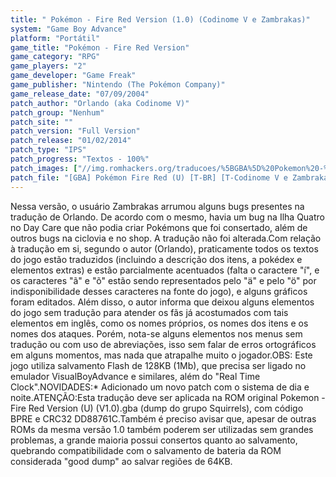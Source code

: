 ```yaml
---
title: " Pokémon - Fire Red Version (1.0) (Codinome V e Zambrakas)"
system: "Game Boy Advance"
platform: "Portátil"
game_title: "Pokémon - Fire Red Version"
game_category: "RPG"
game_players: "2"
game_developer: "Game Freak"
game_publisher: "Nintendo (The Pokémon Company)"
game_release_date: "07/09/2004"
patch_author: "Orlando (aka Codinome V)"
patch_group: "Nenhum"
patch_site: ""
patch_version: "Full Version"
patch_release: "01/02/2014"
patch_type: "IPS"
patch_progress: "Textos - 100%"
patch_images: ["//img.romhackers.org/traducoes/%5BGBA%5D%20Pokemon%20-%20Fire%20Red%20Version%20-%20Codinome%20V%20-%201.png","//img.romhackers.org/traducoes/%5BGBA%5D%20Pokemon%20-%20Fire%20Red%20Version%20-%20Codinome%20V%20Zambrakas%20-%202.png","//img.romhackers.org/traducoes/%5BGBA%5D%20Pokemon%20-%20Fire%20Red%20Version%20-%20Codinome%20V%20Zambrakas%20-%203.png"]
patch_file: "[GBA] Pokémon Fire Red (U) [T-BR] [T-Codinome V e Zambrakas G-Nenhum] [V-Full Version P-100% A-2014].rar"
---
```

Nessa versão, o usuário Zambrakas arrumou alguns bugs presentes na tradução de Orlando. De acordo com o mesmo, havia um bug na Ilha Quatro no Day Care que não podia criar Pokémons que foi consertado, além de outros bugs na ciclovia e no shop. A tradução não foi alterada.Com relação à tradução em si, segundo o autor (Orlando), praticamente todos os textos do jogo estão traduzidos (incluindo a descrição dos itens, a pokédex e elementos extras) e estão parcialmente acentuados (falta o caractere "í", e os caracteres "ã" e "õ" estão sendo representados pelo "ä" e pelo "ö" por indisponibilidade desses caracteres na fonte do jogo), e alguns gráficos foram editados. Além disso, o autor informa que deixou alguns elementos do jogo sem tradução para atender os fãs já acostumados com tais elementos em inglês, como os nomes próprios, os nomes dos itens e os nomes dos ataques. Porém, nota-se alguns elementos nos menus sem tradução ou com uso de abreviações, isso sem falar de erros ortográficos em alguns momentos, mas nada que atrapalhe muito o jogador.OBS: Este jogo utiliza salvamento Flash de 128KB (1Mb), que precisa ser ligado no emulador VisualBoyAdvance e similares, além do "Real Time Clock".NOVIDADES:* Adicionado um novo patch com o sistema de dia e noite.ATENÇÃO:Esta tradução deve ser aplicada na ROM original Pokemon - Fire Red Version (U) (V1.0).gba (dump do grupo Squirrels), com código BPRE e CRC32 DD88761C.Também é preciso avisar que, apesar de outras ROMs da mesma versão 1.0 também poderem ser utilizadas sem grandes problemas, a grande maioria possui consertos quanto ao salvamento, quebrando compatibilidade com o salvamento de bateria da ROM considerada "good dump" ao salvar regiões de 64KB.